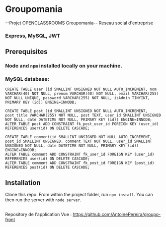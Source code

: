 # Groupomania

--Projet OPENCLASSROOMS Groupomania-- Reseau social d'entreprise 

### Express, MySQL, JWT

## Prerequisites 

### Node and `npm` installed locally on your machine. 

### MySQL database:
 ```
CREATE TABLE user (id SMALLINT UNSIGNED NOT NULL AUTO_INCREMENT, nom VARCHAR(40) NOT NULL, prenom VARCHAR(40) NOT NULL, email VARCHAR(255) NOT NULL UNIQUE, password VARCHAR(255) NOT NULL, isAdmin TINYINT, PRIMARY KEY (id)) ENGINE=INNODB;
 ```
 ```
CREATE TABLE post (id SMALLINT UNSIGNED NOT NULL AUTO_INCREMENT, post_title VARCHAR(255) NOT NULL, post TEXT, user_id SMALLINT UNSIGNED NOT NULL, date DATETIME NOT NULL, PRIMARY KEY (id)) ENGINE=INNODB;	
ALTER TABLE post ADD CONSTRAINT fk_post_user_id FOREIGN KEY (user_id) REFERENCES user(id) ON DELETE CASCADE;
```
```
CREATE TABLE comment(id SMALLINT UNSIGNED NOT NULL AUTO_INCREMENT, post_id SMALLINT UNSIGNED, comment TEXT NOT NULL, user_id SMALLINT UNSIGNED NOT NULL, date DATETIME NOT NULL, PRIMARY KEY (id)) ENGINE=INNODB;
ALTER TABLE comment ADD CONSTRAINT fk_user_id FOREIGN KEY (user_id) REFERENCES user(id) ON DELETE CASCADE;
ALTER TABLE comment ADD CONSTRAINT fk_post_id FOREIGN KEY (post_id) REFERENCES post(id) ON DELETE CASCADE;
```


## Installation ##

Clone this repo. From within the project folder, run `npm install`. You 
can then run the server with `node server`. 
## ##
Repository de l'application Vue :  https://github.com/AntoinePereira/groupo-front